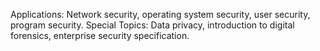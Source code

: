 Applications: Network security, operating system security, user security, program 
security. Special Topics: Data privacy, introduction to digital forensics, enterprise
security specification.